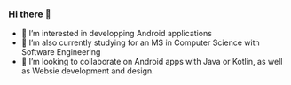 ### Hi there 👋

- 🔭 I’m interested in developping Android applications
- 🌱 I’m also currently studying for an MS in Computer Science with Software Engineering  
- 👯 I’m looking to collaborate on Android apps with Java or Kotlin, as well as Websie development and design.

<!--
**fadihassoun/fadihassoun** is a ✨ _special_ ✨ repository because its `README.md` (this file) appears on your GitHub profile.

Here are some ideas to get you started:

- 🔭 I’m currently working on ...
- 🌱 I’m currently learning ...
- 👯 I’m looking to collaborate on ...
- 🤔 I’m looking for help with ...
- 💬 Ask me about ...
- 📫 How to reach me: ...
- 😄 Pronouns: ...
- ⚡ Fun fact: ...
-->
